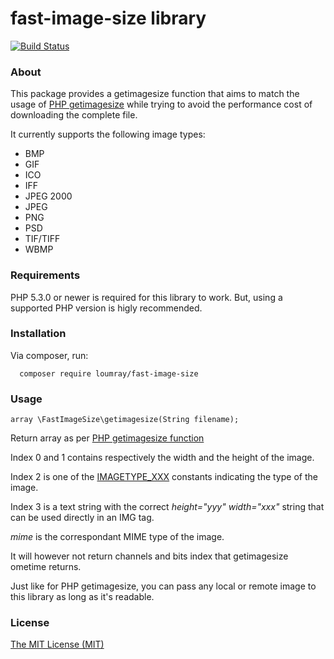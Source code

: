 # fast-image-size library

[![Build Status](https://travis-ci.org/loumray/fast-image-size.svg?branch=master)](https://travis-ci.org/loumray/fast-image-size)

### About

This package provides a getimagesize function that aims to match the usage of [PHP getimagesize](http://php.net/manual/en/function.getimagesize.php) while trying to avoid the performance cost of downloading the complete file.

It currently supports the following image types:

* BMP
* GIF
* ICO
* IFF
* JPEG 2000
* JPEG
* PNG
* PSD
* TIF/TIFF
* WBMP

### Requirements

PHP 5.3.0 or newer is required for this library to work. But, using a supported PHP version is higly recommended.

### Installation

Via composer, run:
```
  composer require loumray/fast-image-size
```

### Usage

```
array \FastImageSize\getimagesize(String filename);
```

Return array as per [PHP getimagesize function](http://php.net/manual/en/function.getimagesize.php)

Index 0 and 1 contains respectively the width and the height of the image. 

Index 2 is one of the [IMAGETYPE_XXX](http://php.net/manual/en/image.constants.php) constants indicating the type of the image.

Index 3 is a text string with the correct *height="yyy" width="xxx"* string that can be used directly in an IMG tag.

*mime* is the correspondant MIME type of the image.

It will however not return channels and bits index that getimagesize ometime returns.

Just like for PHP getimagesize, you can pass any local or remote image to this library as long as it's readable.

### License

[The MIT License (MIT)](http://opensource.org/licenses/MIT)
